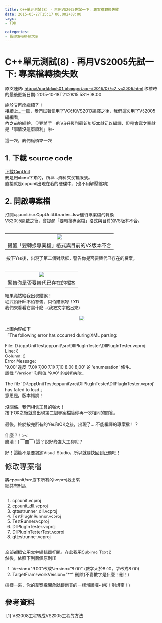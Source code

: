 ```yaml
---
title: C++單元測試(8) - 再用VS2005先試一下: 專案檔轉換失敗
date: 2015-05-27T15:17:00.002+08:00
tags: 
- TDD

categories:
- 舊部落格移植文章
---
```


# C++單元測試(8) - 再用VS2005先試一下: 專案檔轉換失敗

原文連結: https://darkblack01.blogspot.com/2015/05/c7-vs2005.html
移植時的最後更新日期: 2015-10-18T21:29:15.581+08:00

終於又再度繼續了！<br />接續<a href="http://darkblack01.blogspot.tw/search/label/TDD">上...一篇</a>，我們試著使用了VC6和VS2010編譯之後，我們這次用了VS2005編編看。<br />依之前的經驗，只要將手上的VS升級到最新的版本就可以編譯，但是會寫文章就是「事情沒這麼順利」啦~<br /><br />這一次，我們從頭來一次<br /><h2><span style="font-size: x-large;">1. 下載 source code</span></h2><a href="http://darkblack01.blogspot.tw/2014/07/cppunit.html" target="_blank">下載CppUnit</a><br />我是用clone下來的，所以...資料夾沒有版號。<br />直接就是cppunit出現在我的硬碟中。(也不用解壓縮唷)<br /><h2><span style="font-size: x-large;">2. 開啟專案檔</span></h2>打開cppunit\srcCppUnitLibraries.dsw進行專案檔的轉換<br />VS2005開啟之後，會提醒「要轉換專案檔」格式與目前的VS版本不合。<br /><br /><table align="center" cellpadding="0" cellspacing="0" class="tr-caption-container" style="margin-left: auto; margin-right: auto; text-align: center;"><tbody><tr><td style="text-align: center;"><a href="http://3.bp.blogspot.com/-wfbS3lBMGOk/VWVsIK-8TyI/AAAAAAAAHqM/5pV8-uFHQzs/s1600/DSPlugIn.dsp_covert.png" imageanchor="1" style="margin-left: auto; margin-right: auto;"><img border="0" src="http://3.bp.blogspot.com/-wfbS3lBMGOk/VWVsIK-8TyI/AAAAAAAAHqM/5pV8-uFHQzs/s1600/DSPlugIn.dsp_covert.png" /></a></td></tr><tr><td class="tr-caption" style="text-align: center;">提醒「要轉換專案檔」格式與目前的VS版本不合</td></tr></tbody></table>&nbsp;按下Yes後，出現了第二個對話框，警告你是否要替代已存在的檔案。<br /><br /><table align="center" cellpadding="0" cellspacing="0" class="tr-caption-container" style="margin-left: auto; margin-right: auto; text-align: center;"><tbody><tr><td style="text-align: center;"><a href="http://4.bp.blogspot.com/-yyiI2-f0d0w/VWVsILUiDTI/AAAAAAAAHqI/4TqQ5Mtovmc/s1600/DSPlugIn.dsp_covert_warning.png" imageanchor="1" style="margin-left: auto; margin-right: auto;"><img border="0" src="http://4.bp.blogspot.com/-yyiI2-f0d0w/VWVsILUiDTI/AAAAAAAAHqI/4TqQ5Mtovmc/s1600/DSPlugIn.dsp_covert_warning.png" /></a></td></tr><tr><td class="tr-caption" style="text-align: center;">警告你是否要替代已存在的檔案</td></tr></tbody></table>結果竟然給我出現錯誤！<br />程式設計師不怕警告，只怕錯誤呀！XD<br />我們來看看它寫什麼...(我把文字貼出來)<br /><br /><div class="separator" style="clear: both; text-align: center;"><a href="http://4.bp.blogspot.com/-9_KHADX-6i0/VWVsIMUt93I/AAAAAAAAHqE/aILTxXyA-bc/s1600/ProjectLoadFailure.png" imageanchor="1" style="margin-left: 1em; margin-right: 1em;"><img border="0" src="http://4.bp.blogspot.com/-9_KHADX-6i0/VWVsIMUt93I/AAAAAAAAHqE/aILTxXyA-bc/s1600/ProjectLoadFailure.png" /></a></div><br />上圖內容如下<br />「The following error has occurred during XML parsing:<br /><br />File: D:\cppUnitTest\cppunit\src\DllPlugInTester\DllPlugInTester.vcproj<br />Line: 8<br />Column: 2<br />Error Message:<br />'9.00' 違反 '7.00 7,00 7.10 7,10 8.00 8,00' 的 'enumeration' 條件。<br />屬性 'Version' 和與值 '9.00' 的剖析失敗。<br /><br />The file 'D:\cppUnitTest\cppunit\src\DllPlugInTester\DllPlugInTester.vcproj' has failed to load.」<br />意思是，版本錯誤！<br /><br />沒關係，我們相信工具的強大！<br />按下OK之後就會出現第二個專案檔給你再一次相同的問答。<br /><br />最後，終於按完所有的Yes和OK之後，出現了....不能編譯的專案檔！？<br /><br />什麼？！&gt;&lt;<br />崩潰！( ▔皿▔) 這？說好的強大工具呢？<br /><br />好！這篇不是要抱怨Visual Studio，所以就趕快回到正題吧！<br /><br /><span style="font-size: x-large;">修改專案檔</span><br /><br />將cppunit/src底下所有的.vcproj找出來<br />總共有8個。<br /><br /><ol><li>cppunit.vcproj</li><li>cppunit_dll.vcproj</li><li>qttestrunner_dll.vcproj</li><li>TestPlugInRunner.vcproj</li><li>TestRunner.vcproj</li><li>DllPlugInTester.vcproj</li><li>DllPlugInTesterTest.vcproj</li><li>qttestrunner.vcproj</li></ol><br />全部都把它用文字編輯器打開。在此我用Sublime Text 2<br />然後，依照下列兩個原則[1]<br /><ol><li>Version="9.00"改成Version="8.00" (數字大於8.00，才改成8.00)</li><li>TargetFrameworkVersion="**" 刪除(不管數字是什麼！刪！)</li></ol><div>這樣一來，你的專案檔開啟就跟新買的一樣滑順囉~(咳！別想歪！)</div><h2><span style="font-size: x-large;">參考資料</span></h2>&nbsp;[1] VS2008工程转成VS2005工程的方法

